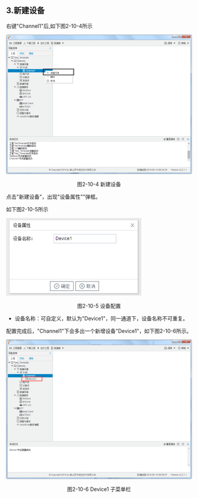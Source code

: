 ## 3.新建设备

右键"Channel1"后,如下图2-10-4所示   

![](../../assets/新建设备.jpg)

<center>图2-10-4 新建设备</center>

点击"新建设备"，出现"设备属性""弹框。

如下图2-10-5所示

![1557110284778](assets/设备配置.png)

<center>图2-10-5 设备配置</center>

- 设备名称：可自定义，默认为"Device1"，同一通道下，设备名称不可重复。

配置完成后，"Channel1"下会多出一个新增设备"Device1"，如下图2-10-6所示。

![](../../assets/Device子菜单栏.png)

<center>图2-10-6 Device1 子菜单栏</center>


